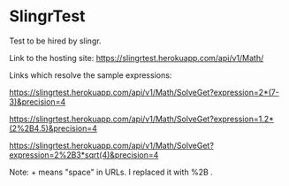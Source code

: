 # SlingrTest

Test to be hired by slingr. 

Link to the hosting site: https://slingrtest.herokuapp.com/api/v1/Math/
 
Links which resolve the sample expressions:

https://slingrtest.herokuapp.com/api/v1/Math/SolveGet?expression=2*(7-3)&precision=4

https://slingrtest.herokuapp.com/api/v1/Math/SolveGet?expression=1.2*(2%2B4.5)&precision=4

https://slingrtest.herokuapp.com/api/v1/Math/SolveGet?expression=2%2B3*sqrt(4)&precision=4

Note: + means "space" in URLs. I replaced it with %2B .


